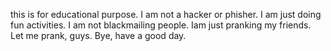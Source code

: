 this is for educational purpose. I am not a hacker or phisher. I am just doing fun activities. I am not blackmailing people. Iam just pranking my friends. Let me prank, guys. Bye, have a good day.
